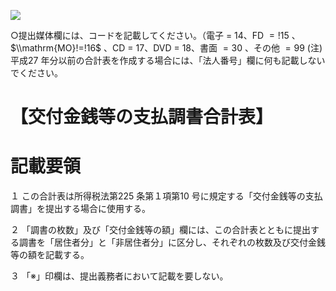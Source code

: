 ![](https://www.nta.go.jp/tmp/5d1aca02-31a9-4600-9a2a-8d56c5addeee/images/a51562745aebb2ae365f311e58ea553a99ef3ef5d7dab53699456dbb39b8aad3.jpg)

○提出媒体欄には、コードを記載してください。（電子 $=$ 14、FD $=!15$ 、 $\\mathrm{MO}!=!16$ 、CD $=$ 17、DVD $=$ 18、書面 $=30$ 、その他 $=99$ (注) 平成27 年分以前の合計表を作成する場合には、「法人番号」欄に何も記載しないでください。

# 【交付金銭等の支払調書合計表】

# 記載要領

１ この合計表は所得税法第225 条第１項第10 号に規定する「交付金銭等の支払調書」を提出する場合に使用する。

２ 「調書の枚数」及び「交付金銭等の額」欄には、この合計表とともに提出する調書を「居住者分」と「非居住者分」に区分し、それぞれの枚数及び交付金銭等の額を記載する。

３ 「※」印欄は、提出義務者において記載を要しない。